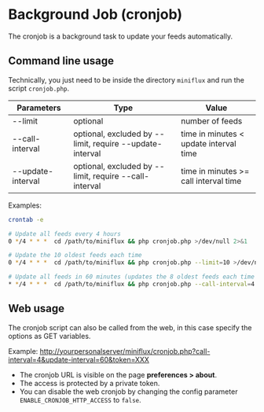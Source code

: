 Background Job (cronjob)
========================

The cronjob is a background task to update your feeds automatically.

Command line usage
------------------

Technically, you just need to be inside the directory `miniflux` and run the script `cronjob.php`.


Parameters          | Type                           | Value
--------------------|--------------------------------|-----------------------------
--limit             | optional                       | number of feeds
--call-interval     | optional, excluded by --limit, require --update-interval | time in minutes < update interval time
--update-interval   | optional, excluded by --limit, require --call-interval   | time in minutes >= call interval time


Examples:

```bash
crontab -e

# Update all feeds every 4 hours
0 */4 * * *  cd /path/to/miniflux && php cronjob.php >/dev/null 2>&1

# Update the 10 oldest feeds each time
0 */4 * * *  cd /path/to/miniflux && php cronjob.php --limit=10 >/dev/null 2>&1

# Update all feeds in 60 minutes (updates the 8 oldest feeds each time with a total of 120 feeds).
* */4 * * *  cd /path/to/miniflux && php cronjob.php --call-interval=4 --update-interval=60 >/dev/null 2>&1
```

Web usage
---------

The cronjob script can also be called from the web, in this case specify the options as GET variables.

Example: <http://yourpersonalserver/miniflux/cronjob.php?call-interval=4&update-interval=60&token=XXX>

- The cronjob URL is visible on the page **preferences > about**.
- The access is protected by a private token.
- You can disable the web cronjob by changing the config parameter `ENABLE_CRONJOB_HTTP_ACCESS` to `false`.
